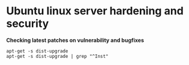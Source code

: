 # Ubuntu linux server hardening and security
**Checking latest patches on vulnerability and bugfixes**
```
apt-get -s dist-upgrade
apt-get -s dist-upgrade | grep "^Inst"
```
